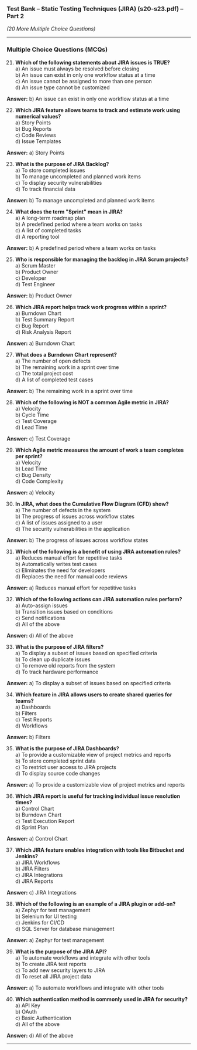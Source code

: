 ### **Test Bank – Static Testing Techniques (JIRA) (s20-s23.pdf) – Part 2**  
*(20 More Multiple Choice Questions)*  

---

### **Multiple Choice Questions (MCQs)**  

21. **Which of the following statements about JIRA issues is TRUE?**  
   a) An issue must always be resolved before closing  
   b) An issue can exist in only one workflow status at a time  
   c) An issue cannot be assigned to more than one person  
   d) An issue type cannot be customized  

   **Answer:** b) An issue can exist in only one workflow status at a time  

22. **Which JIRA feature allows teams to track and estimate work using numerical values?**  
   a) Story Points  
   b) Bug Reports  
   c) Code Reviews  
   d) Issue Templates  

   **Answer:** a) Story Points  

23. **What is the purpose of JIRA Backlog?**  
   a) To store completed issues  
   b) To manage uncompleted and planned work items  
   c) To display security vulnerabilities  
   d) To track financial data  

   **Answer:** b) To manage uncompleted and planned work items  

24. **What does the term "Sprint" mean in JIRA?**  
   a) A long-term roadmap plan  
   b) A predefined period where a team works on tasks  
   c) A list of completed tasks  
   d) A reporting tool  

   **Answer:** b) A predefined period where a team works on tasks  

25. **Who is responsible for managing the backlog in JIRA Scrum projects?**  
   a) Scrum Master  
   b) Product Owner  
   c) Developer  
   d) Test Engineer  

   **Answer:** b) Product Owner  

26. **Which JIRA report helps track work progress within a sprint?**  
   a) Burndown Chart  
   b) Test Summary Report  
   c) Bug Report  
   d) Risk Analysis Report  

   **Answer:** a) Burndown Chart  

27. **What does a Burndown Chart represent?**  
   a) The number of open defects  
   b) The remaining work in a sprint over time  
   c) The total project cost  
   d) A list of completed test cases  

   **Answer:** b) The remaining work in a sprint over time  

28. **Which of the following is NOT a common Agile metric in JIRA?**  
   a) Velocity  
   b) Cycle Time  
   c) Test Coverage  
   d) Lead Time  

   **Answer:** c) Test Coverage  

29. **Which Agile metric measures the amount of work a team completes per sprint?**  
   a) Velocity  
   b) Lead Time  
   c) Bug Density  
   d) Code Complexity  

   **Answer:** a) Velocity  

30. **In JIRA, what does the Cumulative Flow Diagram (CFD) show?**  
   a) The number of defects in the system  
   b) The progress of issues across workflow states  
   c) A list of issues assigned to a user  
   d) The security vulnerabilities in the application  

   **Answer:** b) The progress of issues across workflow states  

31. **Which of the following is a benefit of using JIRA automation rules?**  
   a) Reduces manual effort for repetitive tasks  
   b) Automatically writes test cases  
   c) Eliminates the need for developers  
   d) Replaces the need for manual code reviews  

   **Answer:** a) Reduces manual effort for repetitive tasks  

32. **Which of the following actions can JIRA automation rules perform?**  
   a) Auto-assign issues  
   b) Transition issues based on conditions  
   c) Send notifications  
   d) All of the above  

   **Answer:** d) All of the above  

33. **What is the purpose of JIRA filters?**  
   a) To display a subset of issues based on specified criteria  
   b) To clean up duplicate issues  
   c) To remove old reports from the system  
   d) To track hardware performance  

   **Answer:** a) To display a subset of issues based on specified criteria  

34. **Which feature in JIRA allows users to create shared queries for teams?**  
   a) Dashboards  
   b) Filters  
   c) Test Reports  
   d) Workflows  

   **Answer:** b) Filters  

35. **What is the purpose of JIRA Dashboards?**  
   a) To provide a customizable view of project metrics and reports  
   b) To store completed sprint data  
   c) To restrict user access to JIRA projects  
   d) To display source code changes  

   **Answer:** a) To provide a customizable view of project metrics and reports  

36. **Which JIRA report is useful for tracking individual issue resolution times?**  
   a) Control Chart  
   b) Burndown Chart  
   c) Test Execution Report  
   d) Sprint Plan  

   **Answer:** a) Control Chart  

37. **Which JIRA feature enables integration with tools like Bitbucket and Jenkins?**  
   a) JIRA Workflows  
   b) JIRA Filters  
   c) JIRA Integrations  
   d) JIRA Reports  

   **Answer:** c) JIRA Integrations  

38. **Which of the following is an example of a JIRA plugin or add-on?**  
   a) Zephyr for test management  
   b) Selenium for UI testing  
   c) Jenkins for CI/CD  
   d) SQL Server for database management  

   **Answer:** a) Zephyr for test management  

39. **What is the purpose of the JIRA API?**  
   a) To automate workflows and integrate with other tools  
   b) To create JIRA test reports  
   c) To add new security layers to JIRA  
   d) To reset all JIRA project data  

   **Answer:** a) To automate workflows and integrate with other tools  

40. **Which authentication method is commonly used in JIRA for security?**  
   a) API Key  
   b) OAuth  
   c) Basic Authentication  
   d) All of the above  

   **Answer:** d) All of the above  

---
